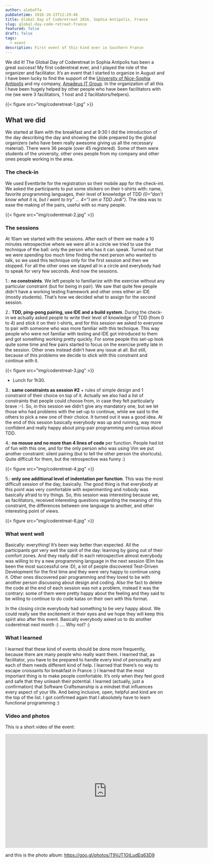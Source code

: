```yaml
---
author: alebaffa
pubDatetime: 2016-10-23T12:29:46
title: Global Day of Coderetreat 2016, Sophia Antipolis, France
slug: global-day-code-retreat-france
featured: false
draft: false
tags:
  - event
description: First event of this kind ever in Southern France
---
```


We did it! The Global Day of Coderetreat in Sophia Antipolis has been a great success! My first coderetreat ever, and I played the role of the organizer and facilitator. 
It’s an event that I started to organize in August and I have been lucky to find the support of the [University of Nice-Sophia Antipolis](http://unice.fr/en) and my company, [Amadeus IT Group](http://www.amadeus.com/web/amadeus/en_1A-corporate/Amadeus-Home/1319560218660-Page-AMAD_HomePpal). In the organization of all this I have been hugely helped by other people who have been facilitators with me (we were 3 facilitators, 1 host and 2 facilitators/helpers).

{{< figure src="img/coderetreat-1.jpg" >}}
## What we did
We started at 9am with the breakfast and at 9:30 I did the introduction of the day describing the day and showing the slide prepared by the global organizers (who have been really awesome giving us all the necessary material). There were 36 people (over 45 registered). Some of them were students of the university, other ones people from my company and other ones people working in the area.

### The check-in
We used Eventbrite for the registration so their mobile app for the check-int. We asked the participants to put some stickers on their t-shirts with: name, favorite programming languages, their level of knowledge of TDD _(0=”don’t know what it is, but I want to try” … 4=”I am a TDD Jedi”)_. The idea was to ease the making of the pairs, useful with so many people.

{{< figure src="img/coderetreat-2.jpg" >}}

### The sessions
At 10am we started with the sessions. After each of them we made a 10 minutes retrospective where we were all in a circle we tried to use the technique of the ball: only the person who has it can speak. Turned out that we were spending too much time finding the next person who wanted to talk, so we used this technique only for the first session and then we stopped. For all the other ones we stayed all in a circle and everybody had to speak for very few seconds.
And now the sessions.

1.: **no constraints**. We left people to familiarize with the exercise without any particular constraint (but for being in pair). We saw that quite few people didn’t have a working testing framework and other ones either an IDE (mostly students). That’s how we decided what to assign for the second session.

2.: **TDD, ping-pong pairing, use IDE and a build system**. During the check-in we actually asked people to write their level of knowledge of TDD (from 0 to 4) and stick it on their t-shirts, and for this session we asked to everyone to pair with someone who was more familiar with this technique. This way people who were not familiar with testing and IDE got introduced to them and got something working pretty quickly. For some people this set-up took quite some time and few pairs started to focus on the exercise pretty late in the session. Other ones instead didn’t have any issue at all.
But still, because of this problems we decide to stick with this constraint and continue with it.

{{< figure src="img/coderetreat-3.jpg" >}}

* Lunch for 1h30.

3.: **same constraints as session #2** + rules of simple design and 1 constraint of their choice on top of it. Actually we also had a list of constraints that people could choose from, in case they felt particularly brave :-). So, in this session we didn’t give any mandatory one, but we let those who had problems with the set-up to continue, while we said to the others to pick a new one of their choice. 
It turned out it was a good idea. At the end of this session basically everybody was up and running, way more confident and really happy about ping-pair programming and curious about TDD.

4.: **no mouse and no more than 4 lines of code** per function. People had lot of fun with this one, and for the only person who was using Vim we put another constraint: silent pairing (but to tell the other person the shortcuts). Quite difficult for them, but the retrospective was funny :)

{{< figure src="img/coderetreat-4.jpg" >}}

5.: **only one additional level of indentation per function**. This was the most difficult session of the day, basically. The good thing is that everybody at this point was very comfortable with experimenting and nobody was basically afraid to try things. So, this session was interesting because we, as facilitators, received interesting questions regarding the meaning of this constraint, the differences between one language to another, and other interesting point of views.

{{< figure src="img/coderetreat-6.jpg" >}}

### What went well
Basically: everything! It’s been way better than expected. All the participants got very well the spirit of the day: learning by going out of their comfort zones. And they really did! In each retrospective almost everybody was willing to try a new programming language in the next session (Elm has been the most successful one :D), a lot of people discovered Test-Driven Development for the first time and they were very happy to continue using it. Other ones discovered pair programming and they loved to be with another person discussing about design and coding. Also the fact to delete the code at the end of each session was not a problem, instead it was the contrary: some of them were pretty happy about the feeling and they said to be willing to continue to do code katas on their own with this format.

In the closing circle everybody had something to be very happy about. We could really see the excitement in their eyes and we hope they will keep this spirit also after this event. Basically everybody asked us to do another coderetreat next month :) …. Why not? :)

### What I learned
I learned that these kind of events should be done more frequently, because there are many people who really want them.
I learned that, as facilitator, you have to be prepared to handle every kind of personality and each of them needs different kind of help.
I learned that there’s no way to escape croissants for breakfast in France :) 
I learned that the most important thing is to make people comfortable. It’s only when they feel good and safe that they unleash their potential.
I learned (actually, just a confirmation) that Software Craftsmanship is a mindset that influences every aspect of your life. And being inclusive, open, helpful and kind are on the top of the list.
I got confirmed again that I absolutely have to learn functional programming :)

### Video and photos
This is a short video of the event:
<iframe src="https://player.vimeo.com/video/188463180" width="640" height="360" frameborder="0" webkitallowfullscreen mozallowfullscreen allowfullscreen></iframe>


and this is the photo album:
https://goo.gl/photos/T9VJT1GtLudEq63D9